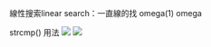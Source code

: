 線性搜索linear search：一直線的找 omega(1)
omega




strcmp()  用法
![](https://i.imgur.com/TBfKEua.png)
![](https://i.imgur.com/RMfPHuU.png)
